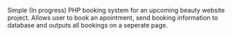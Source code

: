 Simple (In progress) PHP booking system for an upcoming beauty website project.
Allows user to book an apointment, send booking information to database and outputs all bookings on a seperate page.

